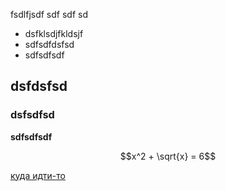 fsdlfjsdf
sdf
sdf
sd

* dsfklsdjfkldsjf
* sdfsdfdsfsd
* sdfsdfsdf

## dsfdsfsd
### dsfsdfsd

__sdfsdfsdf__

$$x^2 + \sqrt{x} = 6$$


[куда идти-то](https://github.com/bdemeshev/wiki_latex_test/blob/master/test.md)

